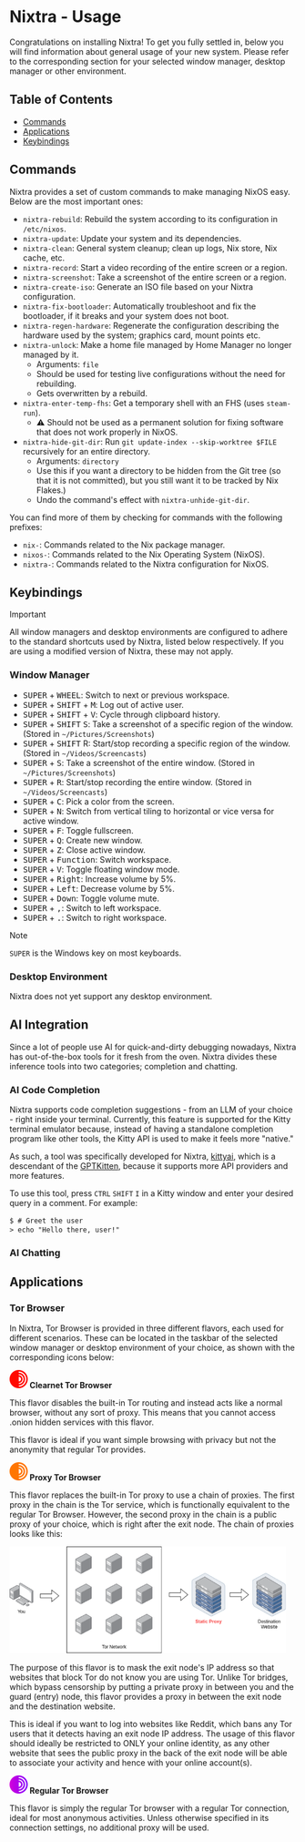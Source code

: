# Nixtra - Usage

Congratulations on installing Nixtra! To get you fully settled in, below you will find information about general usage of your new system. Please refer to the corresponding section for your selected window manager, desktop manager or other environment.

## Table of Contents

- [Commands](##commands)
- [Applications](##applications)
- [Keybindings](##keybindings)

## Commands

Nixtra provides a set of custom commands to make managing NixOS easy. Below are the most important ones:

- `nixtra-rebuild`: Rebuild the system according to its configuration in `/etc/nixos`.
- `nixtra-update`: Update your system and its dependencies.
- `nixtra-clean`: General system cleanup; clean up logs, Nix store, Nix cache, etc.
- `nixtra-record`: Start a video recording of the entire screen or a region.
- `nixtra-screenshot`: Take a screenshot of the entire screen or a region.
- `nixtra-create-iso`: Generate an ISO file based on your Nixtra configuration.
- `nixtra-fix-bootloader`: Automatically troubleshoot and fix the bootloader, if it breaks and your system does not boot.
- `nixtra-regen-hardware`: Regenerate the configuration describing the hardware used by the system; graphics card, mount points etc.
- `nixtra-unlock`: Make a home file managed by Home Manager no longer managed by it.
    - Arguments: `file`
    - Should be used for testing live configurations without the need for rebuilding.
    - Gets overwritten by a rebuild.
- `nixtra-enter-temp-fhs`: Get a temporary shell with an FHS (uses `steam-run`).
    - ⚠️ Should not be used as a permanent solution for fixing software that does not work properly in NixOS.
- `nixtra-hide-git-dir`: Run `git update-index --skip-worktree $FILE` recursively for an entire directory.
    - Arguments: `directory`
    - Use this if you want a directory to be hidden from the Git tree (so that it is not committed), but you still want it to be tracked by Nix Flakes.)
    - Undo the command's effect with `nixtra-unhide-git-dir`.

You can find more of them by checking for commands with the following prefixes:

- `nix-`: Commands related to the Nix package manager.
- `nixos-`: Commands related to the Nix Operating System (NixOS).
- `nixtra-`: Commands related to the Nixtra configuration for NixOS.

## Keybindings

> [!IMPORTANT]
> All window managers and desktop environments are configured to adhere to the standard shortcuts used by Nixtra, listed below respectively. If you are using a modified version of Nixtra, these may not apply.

### Window Manager

- <kbd>SUPER</kbd> + <kbd>WHEEL</kbd>: Switch to next or previous workspace.
- <kbd>SUPER</kbd> + <kbd>SHIFT</kbd> + <kbd>M</kbd>: Log out of active user.
- <kbd>SUPER</kbd> + <kbd>SHIFT</kbd> +  <kbd>V</kbd>: Cycle through clipboard history.
- <kbd>SUPER</kbd> + <kbd>SHIFT</kbd> <kbd>S</kbd>: Take a screenshot of a specific region of the window. (Stored in `~/Pictures/Screenshots`)
- <kbd>SUPER</kbd> + <kbd>SHIFT</kbd> R</kbd>: Start/stop recording a specific region of the window. (Stored in `~/Videos/Screencasts`)
- <kbd>SUPER</kbd> + <kbd>S</kbd>: Take a screenshot of the entire window. (Stored in `~/Pictures/Screenshots`)
- <kbd>SUPER</kbd> + <kbd>R</kbd>: Start/stop recording the entire window. (Stored in `~/Videos/Screencasts`)
- <kbd>SUPER</kbd> + <kbd>C</kbd>: Pick a color from the screen.
- <kbd>SUPER</kbd> + <kbd>N</kbd>: Switch from vertical tiling to horizontal or vice versa for active window.
- <kbd>SUPER</kbd> + <kbd>F</kbd>: Toggle fullscreen.
- <kbd>SUPER</kbd> + <kbd>Q</kbd>: Create new window.
- <kbd>SUPER</kbd> + <kbd>Z</kbd>: Close active window.
- <kbd>SUPER</kbd> + <kbd>Function</kbd>: Switch workspace.
- <kbd>SUPER</kbd> + <kbd>V</kbd>: Toggle floating window mode.
- <kbd>SUPER</kbd> + <kbd>Right</kbd>: Increase volume by 5%.
- <kbd>SUPER</kbd> + <kbd>Left</kbd>: Decrease volume by 5%.
- <kbd>SUPER</kbd> + <kbd>Down</kbd>: Toggle volume mute.
- <kbd>SUPER</kbd> + <kbd>,</kbd>: Switch to left workspace.
- <kbd>SUPER</kbd> + <kbd>.</kbd>: Switch to right workspace.

> [!NOTE]
> `SUPER` is the Windows key on most keyboards.

### Desktop Environment

Nixtra does not yet support any desktop environment.

## AI Integration

Since a lot of people use AI for quick-and-dirty debugging nowadays, Nixtra has out-of-the-box tools for it fresh from the oven. Nixtra divides these inference tools into two categories; completion and chatting.

### AI Code Completion

Nixtra supports code completion suggestions - from an LLM of your choice - right inside your terminal. Currently, this feature is supported for the Kitty terminal emulator because, instead of having a standalone completion program like other tools, the Kitty API is used to make it feels more "native."

As such, a tool was specifically developed for Nixtra, [kittyai](https://github.com/quarterstar/kittyai), which is a descendant of the [GPTKitten](https://github.com/TIAcode/GPTKitten), because it supports more API providers and more features.

To use this tool, press `CTRL` `SHIFT` `I` in a Kitty window and enter your desired query in a comment. For example:

```
$ # Greet the user
> echo "Hello there, user!"
```

### AI Chatting

## Applications

### Tor Browser

In Nixtra, Tor Browser is provided in three different flavors, each used for different scenarios. These can be located in the taskbar of the selected window manager or desktop environment of your choice, as shown with the corresponding icons below:

**<img width="32" height="32" src="../assets/icons/tor-browser-clearnet.png"> Clearnet Tor Browser**

This flavor disables the built-in Tor routing and instead acts like a normal browser, without any sort of proxy. This means that you cannot access .onion hidden services with this flavor.

This flavor is ideal if you want simple browsing with privacy but not the anonymity that regular Tor provides.

**<img width="32" height="32" src="../assets/icons/tor-browser-proxy.png"> Proxy Tor Browser**

This flavor replaces the built-in Tor proxy to use a chain of proxies. The first proxy in the chain is the Tor service, which is functionally equivalent to the regular Tor Browser. However, the second proxy in the chain is a public proxy of your choice, which is right after the exit node. The chain of proxies looks like this:

<img alt="Layout of Tor Browser Proxy profile" width="486" height="187" src="../web/assets/tor-browser-proxy-layout.png">

The purpose of this flavor is to mask the exit node's IP address so that websites that block Tor do not know you are using Tor. Unlike Tor bridges, which bypass censorship by putting a private proxy in between you and the guard (entry) node, this flavor provides a proxy in between the exit node and the destination website.

This is ideal if you want to log into websites like Reddit, which bans any Tor users that it detects having an exit node IP address. The usage of this flavor should ideally be restricted to ONLY your online identity, as any other website that sees the public proxy in the back of the exit node will be able to associate your activity and hence with your online account(s).

**<img width="32" height="32" src="../assets/icons/tor-browser.png"> Regular Tor Browser**

This flavor is simply the regular Tor browser with a regular Tor connection, ideal for most anonymous activities. Unless otherwise specified in its connection settings, no additional proxy will be used.
